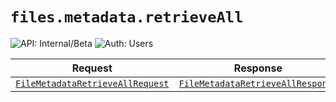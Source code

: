 # `files.metadata.retrieveAll`

![API: Internal/Beta](https://img.shields.io/static/v1?label=API&message=Internal/Beta&color=red&style=flat-square)
![Auth: Users](https://img.shields.io/static/v1?label=Auth&message=Users&color=informational&style=flat-square)



| Request | Response | Error |
|---------|----------|-------|
|<code><a href='#filemetadataretrieveallrequest'>FileMetadataRetrieveAllRequest</a></code>|<code><a href='#filemetadataretrieveallresponse'>FileMetadataRetrieveAllResponse</a></code>|<code><a href='/docs/reference/dk.sdu.cloud.CommonErrorMessage.md'>CommonErrorMessage</a></code>|


